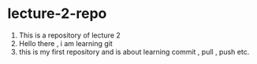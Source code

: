 # lecture-2-repo
1. This is a repository of lecture 2
1. Hello there , i am learning git
1. this is my first repository and is about learning commit , pull , push etc.
